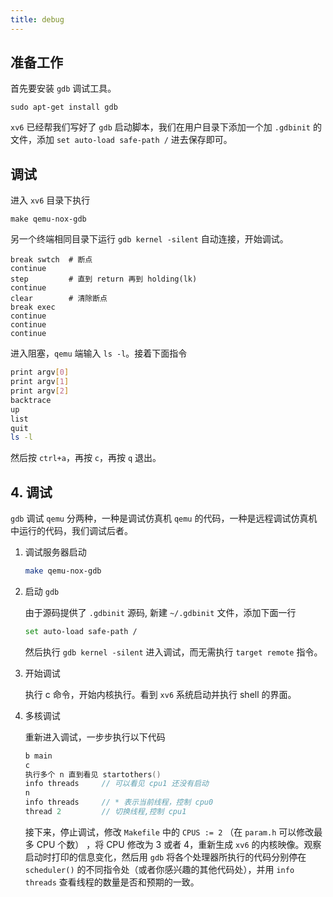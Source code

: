 ```yaml
---
title: debug
---
```


## 准备工作

首先要安装 `gdb` 调试工具。

```shell
sudo apt-get install gdb
```

`xv6` 已经帮我们写好了 `gdb` 启动脚本，我们在用户目录下添加一个加 `.gdbinit` 的文件，添加 `set auto-load safe-path /` 进去保存即可。

## 调试

进入 `xv6` 目录下执行

```shell
make qemu-nox-gdb
```

另一个终端相同目录下运行 `gdb kernel -silent` 自动连接，开始调试。

```shell
break swtch  # 断点
continue
step         # 直到 return 再到 holding(lk)
continue
clear        # 清除断点
break exec
continue
continue
continue
```

进入阻塞，`qemu` 端输入 `ls -l`。接着下面指令

```bash
print argv[0]
print argv[1]
print argv[2]
backtrace
up
list 
quit
ls -l
```

然后按 `ctrl+a`，再按 `c`，再按 `q` 退出。 

## 4. 调试

`gdb` 调试 `qemu` 分两种，一种是调试仿真机 `qemu` 的代码，一种是远程调试仿真机中运行的代码，我们调试后者。

1. 调试服务器启动

   ```bash
   make qemu-nox-gdb
   ```

2. 启动 `gdb`

   由于源码提供了 `.gdbinit` 源码, 新建 `~/.gdbinit` 文件，添加下面一行

   ```bash
   set auto-load safe-path /
   ```

   然后执行 `gdb kernel -silent` 进入调试，而无需执行 `target remote` 指令。

3. 开始调试

   执行 c 命令，开始内核执行。看到 `xv6` 系统启动并执行 shell 的界面。

4. 多核调试

   重新进入调试，一步步执行以下代码

   ```c
   b main
   c
   执行多个 n 直到看见 startothers()
   info threads     // 可以看见 cpu1 还没有启动
   n
   info threads     // * 表示当前线程，控制 cpu0
   thread 2         // 切换线程,控制 cpu1
   ```

   接下来，停止调试，修改 `Makefile` 中的 `CPUS := 2` （在 `param.h` 可以修改最多 CPU 个数） ，将 CPU 修改为 3 或者 4，重新生成 `xv6` 的内核映像。观察启动时打印的信息变化，然后用 `gdb` 将各个处理器所执行的代码分别停在 `scheduler()` 的不同指令处（或者你感兴趣的其他代码处），并用 `info threads` 查看线程的数量是否和预期的一致。 

   